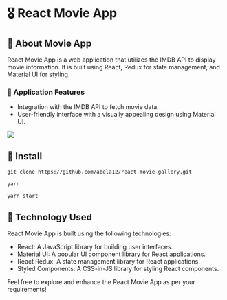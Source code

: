# 🎖️ React Movie App

## 🚀 About Movie App
React Movie App is a web application that utilizes the IMDB API to display movie information. It is built using React, Redux for state management, and Material UI for styling.


### 🚀 Application Features <br>
- Integration with the IMDB API to fetch movie data.
- User-friendly interface with a visually appealing design using Material UI.

<img src="https://i.imgur.com/7R7PNUu.png">

## 🚀 Install

```
git clone https://github.com/abela12/react-movie-gallery.git
```

```
yarn
```

```
yarn start
```

## 🚀 Technology Used

React Movie App is built using the following technologies:

- React: A JavaScript library for building user interfaces.
- Material UI: A popular UI component library for React applications.
- React Redux: A state management library for React applications.
- Styled Components: A CSS-in-JS library for styling React components.

Feel free to explore and enhance the React Movie App as per your requirements!

